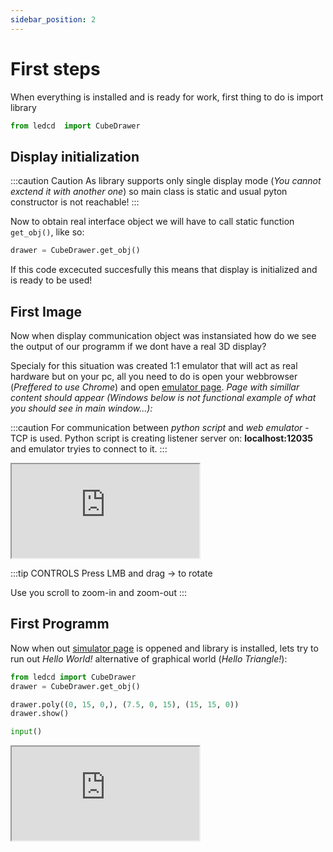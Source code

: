```yaml
---
sidebar_position: 2
---
```


# First steps

When everything is installed and is ready for work, first thing to do is import library

```python
from ledcd  import CubeDrawer
```

## Display initialization

:::caution Caution
As library supports only single display mode (_You cannot exctend it with another one_) so main class is static and usual pyton constructor is not reachable!
:::

Now to obtain real interface object we will have to call static function `get_obj()`, like so:

```python
drawer = CubeDrawer.get_obj()
```

If this code excecuted succesfully this means that display is initialized and is ready to be used!

## First Image

Now when display communication object was instansiated how do we see the output of our programm if we dont have a real 3D display?

Specialy for this situation was created 1:1 emulator that will act as real hardware but on your pc, all you need to do is open your webbrowser (_Preffered to use Chrome_) and open [emulator page](https://cube.trycubic.com/). _Page with simillar content should appear (Windows below is not functional example of what you should see in main window...):_

:::caution
For communication between _python script_ and _web emulator_ - TCP is used. Python script is creating listener server on: **localhost:12035** and emulator tryies to connect to it.
:::

<iframe src="https://cube.trycubic.com/examples/clean/index.html">
  <p>Your browser does not support iframes.</p>
</iframe>

:::tip CONTROLS
Press LMB and drag -> to rotate

Use you scroll to zoom-in and zoom-out
:::

## First Programm

Now when out [simulator page](https://cube.trycubic.com/) is oppened and library is installed, lets try to run out _Hello World!_ alternative of graphical world (_Hello Triangle!_):

```python
from ledcd import CubeDrawer
drawer = CubeDrawer.get_obj()

drawer.poly((0, 15, 0,), (7.5, 0, 15), (15, 15, 0))
drawer.show()

input()
```

<iframe src="https://cube.trycubic.com/examples/first/index.html">
  <p>Your browser does not support iframes.</p>
</iframe>
